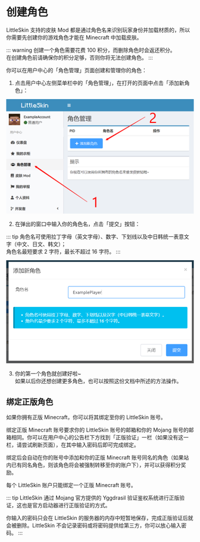 # 创建角色

LittleSkin 支持的皮肤 Mod 都是通过角色名来识别玩家身份并加载材质的，所以你需要先创建你的游戏角色才能在 Minecraft 中加载皮肤。

::: warning
创建一个角色需要花费 100 积分，而删除角色时会返还积分。   
在创建角色前请确保你的积分足够，否则你将无法创建角色。
:::

你可以在用户中心的「角色管理」页面创建和管理你的角色：

1. 点击用户中心左侧菜单栏中的「角色管理」，在打开的页面中点击「添加新角色」：

![open-page](./assets/player/open-page.png)

2. 在弹出的窗口中输入你的角色名，点击「提交」按钮：

::: tip
角色名可使用拉丁字母（英文字母）、数字、下划线以及中日韩统一表意文字（中文、日文、韩文）；   
角色名最短要求 2 字符，最长不超过 16 字符。
:::

![input-player-name](./assets/player/input-player-name.png)
    
3. 你的第一个角色就创建好啦~   
如果以后你还想创建更多角色，也可以按照这份文档中所述的方法操作。

## 绑定正版角色

如果你拥有正版 Minecraft，你可以将其绑定至你的 LittleSkin 账号。

绑定正版 Minecraft 账号要求你的 LittleSkin 账号的邮箱和你的 Mojang 账号的邮箱相同。你可以在用户中心的公告栏下方找到「正版验证」一栏（如果没有这一栏，请尝试刷新页面），在其中输入密码后即可完成绑定。

绑定后会自动在你的账号中添加和你的正版 Minecraft 账号同名的角色（如果站内已有同名角色，则该角色将会被强制转移至你的账户下），并可以获得积分奖励。

每个 LittleSkin 账户只能绑定一个正版 Minecraft 账号。

::: tip
LittleSkin 通过 Mojang 官方提供的 Yggdrasil 验证鉴权系统进行正版验证，这也是官方启动器进行正版验证的方式。

你输入的密码只会在 LittleSkin 的服务器的内存中短暂地保存，完成正版验证后就会被删除。LittleSkin 不会记录密码或将密码提供给第三方，你可以放心输入密码。
:::